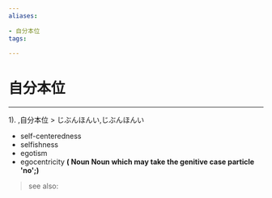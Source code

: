 ```yaml
---
aliases:
    
- 自分本位
tags:
    
---
```


# 自分本位
---
1).
,自分本位 > じぶんほんい,じぶんほんい

- self-centeredness
- selfishness
- egotism
- egocentricity
**( Noun Noun which may take the genitive case particle 'no';)**
> see also: 
            